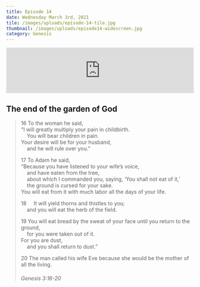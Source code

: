 ```yaml
---
title: Episode 14
date: Wednesday March 3rd, 2021
tile: /images/uploads/episode-14-tile.jpg
thumbnail: /images/uploads/episode14-widescreen.jpg
category: Genesis
---
```

<iframe title="00014 - The end of the garden of God" height="122" width="100%" style="border: none;" scrolling="no" data-name="pb-iframe-player" src="https://www.podbean.com/media/player/5x7xe-fc7c49?from=pb6admin&download=1&version=1&auto=0&share=1&download=1&rtl=0&fonts=Helvetica&skin=1&pfauth=&btn-skin=107"></iframe>

## The end of the garden of God

> 16 To the woman he said,\
> “I will greatly multiply your pain in childbirth.\
>     You will bear children in pain.\
> Your desire will be for your husband,\
>     and he will rule over you.”
>
> 17 To Adam he said,\
> “Because you have listened to your wife’s voice,\
>     and have eaten from the tree,\
>     about which I commanded you, saying, ‘You shall not eat of it,’\
>     the ground is cursed for your sake.\
> You will eat from it with much labor all the days of your life.
>
> 18     It will yield thorns and thistles to you;\
>     and you will eat the herb of the field.
>
> 19 You will eat bread by the sweat of your face until you return to the ground,\
>     for you were taken out of it.\
> For you are dust,\
>     and you shall return to dust.”
>
> 20 The man called his wife Eve because she would be the mother of all the living.
>
> ###### Genesis 3:16-20